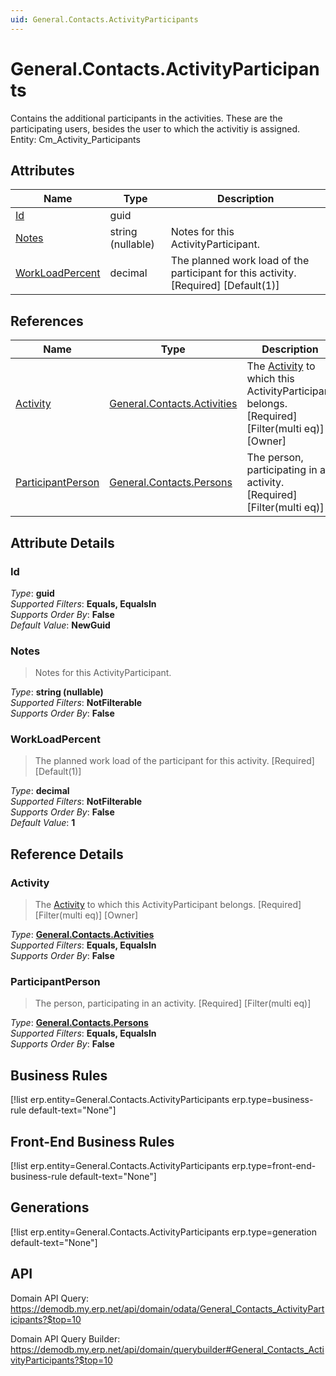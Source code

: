 ```yaml
---
uid: General.Contacts.ActivityParticipants
---
```

# General.Contacts.ActivityParticipants

Contains the additional participants in the activities. These are the participating users, besides the user to which the activitiy is assigned. Entity: Cm_Activity_Participants

## Attributes

| Name | Type | Description |
| ---- | ---- | --- |
| [Id](General.Contacts.ActivityParticipants.md#Id) | guid |  
| [Notes](General.Contacts.ActivityParticipants.md#Notes) | string (nullable) | Notes for this ActivityParticipant. 
| [WorkLoadPercent](General.Contacts.ActivityParticipants.md#WorkLoadPercent) | decimal | The planned work load of the participant for this activity. [Required] [Default(1)] 

## References

| Name | Type | Description |
| ---- | ---- | --- |
| [Activity](General.Contacts.ActivityParticipants.md#Activity) | [General.Contacts.Activities](General.Contacts.Activities.md) | The [Activity](General.Contacts.ActivityParticipants.md#Activity) to which this ActivityParticipant belongs. [Required] [Filter(multi eq)] [Owner] |
| [ParticipantPerson](General.Contacts.ActivityParticipants.md#ParticipantPerson) | [General.Contacts.Persons](General.Contacts.Persons.md) | The person, participating in an activity. [Required] [Filter(multi eq)] |


## Attribute Details

### Id

_Type_: **guid**  
_Supported Filters_: **Equals, EqualsIn**  
_Supports Order By_: **False**  
_Default Value_: **NewGuid**  

### Notes

> Notes for this ActivityParticipant.

_Type_: **string (nullable)**  
_Supported Filters_: **NotFilterable**  
_Supports Order By_: **False**  

### WorkLoadPercent

> The planned work load of the participant for this activity. [Required] [Default(1)]

_Type_: **decimal**  
_Supported Filters_: **NotFilterable**  
_Supports Order By_: **False**  
_Default Value_: **1**  


## Reference Details

### Activity

> The [Activity](General.Contacts.ActivityParticipants.md#Activity) to which this ActivityParticipant belongs. [Required] [Filter(multi eq)] [Owner]

_Type_: **[General.Contacts.Activities](General.Contacts.Activities.md)**  
_Supported Filters_: **Equals, EqualsIn**  
_Supports Order By_: **False**  

### ParticipantPerson

> The person, participating in an activity. [Required] [Filter(multi eq)]

_Type_: **[General.Contacts.Persons](General.Contacts.Persons.md)**  
_Supported Filters_: **Equals, EqualsIn**  
_Supports Order By_: **False**  



## Business Rules

[!list erp.entity=General.Contacts.ActivityParticipants erp.type=business-rule default-text="None"]

## Front-End Business Rules

[!list erp.entity=General.Contacts.ActivityParticipants erp.type=front-end-business-rule default-text="None"]

## Generations

[!list erp.entity=General.Contacts.ActivityParticipants erp.type=generation default-text="None"]

## API

Domain API Query:
<https://demodb.my.erp.net/api/domain/odata/General_Contacts_ActivityParticipants?$top=10>

Domain API Query Builder:
<https://demodb.my.erp.net/api/domain/querybuilder#General_Contacts_ActivityParticipants?$top=10>

